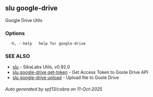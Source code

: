 ## slu google-drive

Google Drive Utils

### Options

```
  -h, --help   help for google-drive
```

### SEE ALSO

* [slu](slu.md)	 - SikaLabs Utils, v0.92.0
* [slu google-drive get-token](slu_google-drive_get-token.md)	 - Get Access Token to Goole Drive API
* [slu google-drive upload](slu_google-drive_upload.md)	 - Upload file to Goole Drive

###### Auto generated by spf13/cobra on 11-Oct-2025
